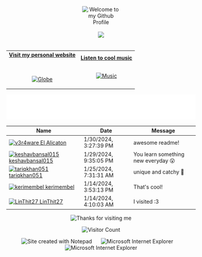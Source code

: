 <!-- "Hero" Header -->
<div align="center">
  <img src="https://github.com/Turbo-Alhamed/turbo-alhamed/blob/main/saludo.gif?raw=true" style="max-width: 20%;" alt="Welcome to my Github Profile" />
  <br />
  <br />
  <img height="500" src="https://github.com/Turbo-Alhamed/turbo-alhamed/blob/main/salto.gif?raw=true" />
  <br />
  <br />

</div>

<!-- Social -->
<table width="100%" align="center">
<tr>
<td align="center">
<a href="https://es.pornhub.com/">
<strong>Visit my personal website </strong>
<br />
<br />
<br />

<p>

<img alt="Globe" height="80" src="https://github.com/BrunnerLivio/brunnerlivio/blob/master/images/globe.gif?raw=true">
</a>
</p>

</td>


<td align="center">
<a href="https://www.youtube.com/watch?v=7nvTFh0ZdfY">
<strong>Listen to cool music</strong>
<br />
<br />


<p>
<img height="100" alt="Music" src="https://github.com/BrunnerLivio/brunnerlivio/raw/master/images/music.gif"> 
</a>
</p>

</td>
</tr>
</table>

<div align="center">
<a href="https://github.com/BrunnerLivio/brunnerlivio/issues/62#issuecomment-new"><img src="https://github.com/BrunnerLivio/brunnerlivio/raw/master/images/guestbook.svg"></a> 
</div>

<!-- Guestbook -->
| Name | Date | Message |
|---|---|---|
| <a href="https://github.com/Zalaya"><img width="40" src="https://avatars.githubusercontent.com/u/136749654?v=4?s=24&u=4185c87ed1cbe924300fdcd7561d09c692f998fb&v=4" alt="v3r4ware" /> El Alicaton</a> |1/30/2024, 3:27:39 PM|awesome readme!|
| <a href="https://github.com/keshavbansal015"><img width="24" src="https://avatars.githubusercontent.com/u/42906619?s=24&u=faac3599b394a73e47db291845447016b425d7ee&v=4" alt="keshavbansal015" /> keshavbansal015</a> |1/29/2024, 9:35:05 PM|You learn something new everyday 😮|
| <a href="https://github.com/tariqkhan051"><img width="24" src="https://avatars.githubusercontent.com/u/15242136?s=24&u=4c919d08e5fa330f55bf533dd1acfc27e25f8cb7&v=4" alt="tariqkhan051" /> tariqkhan051</a> |1/25/2024, 7:31:31 AM|unique and catchy 🤩|
| <a href="https://github.com/kerimembel"><img width="24" src="https://avatars.githubusercontent.com/u/35814055?s=24&u=9c7ff2c0617e471aa17bb3a822c6c823dac509fb&v=4" alt="kerimembel" /> kerimembel</a> |1/14/2024, 3:53:13 PM|That's cool!|
| <a href="https://github.com/LinThit27"><img width="24" src="https://avatars.githubusercontent.com/u/106507721?s=24&u=5c7265016424f1c8a0e3fa75e8f4832c8ad250de&v=4" alt="LinThit27" /> LinThit27</a> |1/14/2024, 4:10:03 AM|I visited :3|
<!-- /Guestbook -->

<!-- Footer -->

<div align="center">

<img height="120" alt="Thanks for visiting me" width="100%" src="https://raw.githubusercontent.com/BrunnerLivio/brunnerlivio/master/images/marquee.svg" />
<br />

![Visitor Count](https://profile-counter.glitch.me/brunnerlivio/count.svg)


<img src="https://raw.githubusercontent.com/BrunnerLivio/brunnerlivio/master/images/notepad.gif" alt="Site created with Notepad" height="30" />
<!-- "margin-right: whatever;" -->
<span>&nbsp;&nbsp;&nbsp;&nbsp;</span>  
<img src="https://raw.githubusercontent.com/BrunnerLivio/brunnerlivio/master/images/ie_logo.gif" alt="Microsoft Internet Explorer" />
<span>&nbsp;&nbsp;&nbsp;&nbsp;</span>  
<img src="https://raw.githubusercontent.com/BrunnerLivio/brunnerlivio/master/images/noframes.gif" alt="Microsoft Internet Explorer" />

</div>
